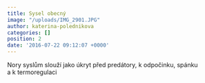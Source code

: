 ```yaml
---
title: Sysel obecný
image: "/uploads/IMG_2901.JPG"
author: katerina-polednikova
categories: []
position: 2
date: '2016-07-22 09:12:07 +0000'
---
```

Nory syslům slouží jako úkryt před predátory, k odpočinku, spánku
a k termoregulaci
